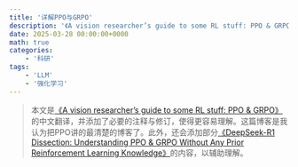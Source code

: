 ```yaml
---
title: '详解PPO与GRPO'
description: '《A vision researcher’s guide to some RL stuff: PPO & GRPO》中文翻译与重构'
date: 2025-03-28 00:00:00+0000
math: true
categories:
    - '科研'
tags:
    - 'LLM'
    - '强化学习'
---
```


>本文是[《A vision researcher’s guide to some RL stuff: PPO & GRPO》](https://yugeten.github.io/posts/2025/01/ppogrpo/)的中文翻译，并添加了必要的注释与修订，使得更容易理解。这篇博客是我认为把PPO讲的最清楚的博客了。此外，还会添加部分[《DeepSeek-R1 Dissection: Understanding PPO & GRPO Without Any Prior Reinforcement Learning Knowledge》](https://huggingface.co/blog/NormalUhr/grpo)的内容，以辅助理解。

